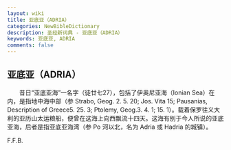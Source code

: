 ```yaml
---
layout: wiki
title: 亚底亚（ADRIA）
categories: NewBibleDictionary
description: 圣经新词典 - 亚底亚（ADRIA）
keywords: 亚底亚, ADRIA
comments: false
---
```


## 亚底亚（ADRIA）

　　昔日“亚底亚海”一名字（徒廿七27），包括了伊奥尼亚海（Ionian Sea）在内，是指地中海中部（参 Strabo, Geog. 2. 5. 20; Jos. Vita 15; Pausanias, Description of Greece5. 25. 3; Ptolemy, Geog.3. 4. 1; 15. 1）。载着保罗往义大利的亚历山太运粮船，便曾在这海上向西飘流十四天。这海有别于今人所说的亚底亚海，后者是指亚底亚海湾（参 Po 河以北，名为 Adria 或 Hadria 的城镇）。

F.F.B.
